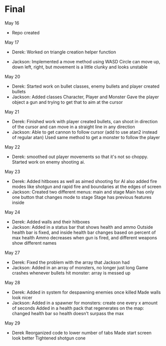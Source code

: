 # Final

May 16
- Repo created

May 17
- Derek: Worked on triangle creation helper function

- Jackson:
    Implemented a move method using WASD
    Circle can move up, down left, right, but movement is a little clunky and looks unstable

May 20
- Derek: Started work on bullet classes, enemy bullets and player created bullets
- Jackson:
    Added classes Character, Player and Monster
    Gave the player object a gun and trying to get that to aim at the cursor

May 21
- Derek: Finished work with player created bullets, can shoot in direction of the cursor and can move in a straight line in any direction
- Jackson:
    Able to get cannon to follow cursor (add to use atan2 instead of regular atan)
    Used same method to get a monster to follow the player

May 22
- Derek: smoothed out player movements so that it's not so choppy. Started work on enemy shooting ai.

May 23
- Derek: Added hitboxes as well as aimed shooting for AI also added fire modes like shotgun and rapid fire and boundaries at the edges of screen
- Jackson:
    Created two different menus: main and stage
    Main has only one button that changes mode to stage
    Stage has previous features inside

May 24
- Derek: Added walls and their hitboxes
- Jackson:
    Added in a status bar that shows health and ammo
    Outside health bar is fixed, and inside health bar changes based on percent of max health
    Ammo decreases when gun is fired, and different weapons show different names

May 27
- Derek:
    Fixed the problem with the array that Jackson had
- Jackson:
    Added in an array of monsters, no longer just long
    Game crashes whenever bullets hit monster: array is messed up

May 28
- Derek: 
    Added in system for despawning enemies once killed
    Made walls look nicer
- Jackson:
    Added in a spawner for monsters: create one every x amount of seconds
    Added in a health pack that regenerates on the map: changed health bar so health doesn't surpass the max

May 29
- Derek 
    Reorganized code to lower number of tabs
    Made start screen look better
    Tightened shotgun cone
